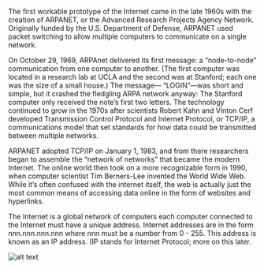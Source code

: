 The first workable prototype of the Internet came in the late 1960s with the creation of ARPANET, or the Advanced Research Projects Agency Network. Originally funded by the U.S. Department of Defense, ARPANET used packet switching to allow multiple computers to communicate on a single network.

On October 29, 1969, ARPAnet delivered its first message: a “node-to-node” communication from one computer to another. (The first computer was located in a research lab at UCLA and the second was at Stanford; each one was the size of a small house.) The message— “LOGIN”—was short and simple, but it crashed the fledgling ARPA network anyway: The Stanford computer only received the note’s first two letters. The technology continued to grow in the 1970s after scientists Robert Kahn and Vinton Cerf developed Transmission Control Protocol and Internet Protocol, or TCP/IP, a communications model that set standards for how data could be transmitted between multiple networks.

ARPANET adopted TCP/IP on January 1, 1983, and from there researchers began to assemble the “network of networks” that became the modern Internet. The online world then took on a more recognizable form in 1990, when computer scientist Tim Berners-Lee invented the World Wide Web. While it’s often confused with the internet itself, the web is actually just the most common means of accessing data online in the form of websites and hyperlinks.

The Internet is a global network of computers each computer connected to the Internet must have a unique address. Internet addresses are in the form nnn.nnn.nnn.nnn where nnn must be a number from 0 - 255. This address is known as an IP address. (IP stands for Internet Protocol; more on this later.

![alt text](https://miro.medium.com/max/3000/0*HqgKUgDYreRRxn7T "Logo Title Text 2")
